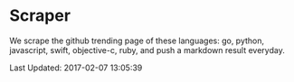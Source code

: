 # Scraper

We scrape the github trending page of these languages: go, python, javascript, swift, objective-c, ruby, and push a markdown result everyday.

Last Updated: 2017-02-07 13:05:39